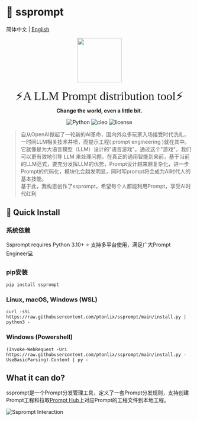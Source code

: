 # 🌌 ssprompt
简体中文 | [English]((./README-en.md))
<p>
	<p align="center">
		<img height=120 src="https://img.gejiba.com/images/e1945208195b199bd244431fd2a6efa0.png">
	</p>
	<p align="center">
		<font size=6 face="雅黑">⚡A LLM Prompt distribution tool⚡</font><br>
		<b face="雅黑">Change the world, even a little bit.</b>
	<p>
</p>
<p align="center">
<img alt=" Python" src="https://img.shields.io/badge/Python-3.10%2B-blue"/>
<img alt="cleo" src="https://img.shields.io/badge/cleo-2.0.1-yellowgreen"/>
<img alt="license" src="https://img.shields.io/badge/license-Apache-lightgrey"/>
</p>

>自从OpenAI掀起了一轮新的AI革命，国内外众多玩家入场接受时代洗礼，一时间LLM相关技术井喷，而提示工程( prompt engineering )就在其中。   
它就像是为大语言模型（LLM）设计的"语言游戏"。通过这个"游戏"，我们可以更有效地引导 LLM 来处理问题。在真正的通用智能到来前，基于当前的LLM范式，要充分发挥LLM的优势，Prompt设计越来越复杂化，进一步Prompt的代码化，模块化会越发明显，同时写prompt将会成为AI时代人的基本技能。  
基于此，我构思创作了ssprompt，希望每个人都能利用Prompt，享受AI时代红利

## 🚀 Quick Install
### 系统依赖
Ssprompt requires Python 3.10+ ⭐ 支持多平台使用，满足广大Prompt Engineer💻
### pip安装
`pip install ssprompt`
### Linux, macOS, Windows (WSL)
`curl -sSL https://raw.githubusercontent.com/ptonlix/ssprompt/main/install.py | python3 -`
### Windows (Powershell)
`(Invoke-WebRequest -Uri https://raw.githubusercontent.com/ptonlix/ssprompt/main/install.py -UseBasicParsing).Content | py -`


## What it can do?
ssprompt是一个Prompt分发管理工具，定义了一套Prompt分发规则，支持创建Prompt工程和拉取[Prompt Hub](https://github.com/ptonlix/PromptHub)上对应Prompt的工程文件到本地工程。


![Ssprompt Interaction](https://img.gejiba.com/images/2cb6f408c1de52e3d2e8c1fb603254ce.png)